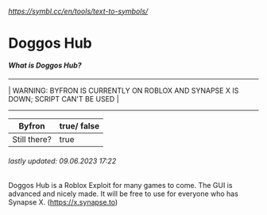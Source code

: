 ###### https://symbl.cc/en/tools/text-to-symbols/
# Doggos Hub

#### *What is Doggos Hub?*
______________________________________________________________________________________
| WARNING: BYFRON IS CURRENTLY ON ROBLOX AND SYNAPSE X IS DOWN; SCRIPT CAN'T BE USED |
______________________________________________________________________________________

| Byfron  | true/ false |
| ------------- | ------------- |
| Still there? | true |

###### *lastly updated: 09.06.2023 17:22*

Doggos Hub is a Roblox Exploit for many games to come.
The GUI is advanced and nicely made.
It will be free to use for everyone who has Synapse X. (https://x.synapse.to)
